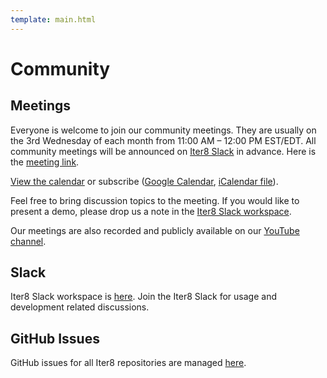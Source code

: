 ```yaml
---
template: main.html
---
```


# Community

## Meetings

Everyone is welcome to join our community meetings. They are usually on the 3rd Wednesday of each month from 11:00 AM – 12:00 PM EST/EDT. All community meetings will be announced on [Iter8 Slack](#slack) in advance. Here is the [meeting link](https://meet.google.com/vzn-viec-dbs).

[View the calendar](https://calendar.google.com/calendar/embed?src=6ck3asgicl9jfgjhkqq1bogen4%40group.calendar.google.com&ctz=America%2FNew_York) or subscribe ([Google Calendar](https://calendar.google.com/calendar/u/3?cid=NmNrM2FzZ2ljbDlqZmdqaGtxcTFib2dlbjRAZ3JvdXAuY2FsZW5kYXIuZ29vZ2xlLmNvbQ), [iCalendar file](https://calendar.google.com/calendar/ical/6ck3asgicl9jfgjhkqq1bogen4%40group.calendar.google.com/public/basic.ics)).

Feel free to bring discussion topics to the meeting. If you would like to present a demo, please drop us a note in the [Iter8 Slack workspace](https://join.slack.com/t/iter8-tools/shared_invite/zt-awl2se8i-L0pZCpuHntpPejxzLicbmw).

Our meetings are also recorded and publicly available on our [YouTube channel](https://www.youtube.com/channel/UCVybpnQAhr1o-QRPHBNdUgg).

## Slack

Iter8 Slack workspace is [here](https://join.slack.com/t/iter8-tools/shared_invite/zt-awl2se8i-L0pZCpuHntpPejxzLicbmw). Join the Iter8 Slack for usage and development related discussions.

## GitHub Issues

GitHub issues for all Iter8 repositories are managed [here](https://github.com/iter8-tools/iter8/issues).